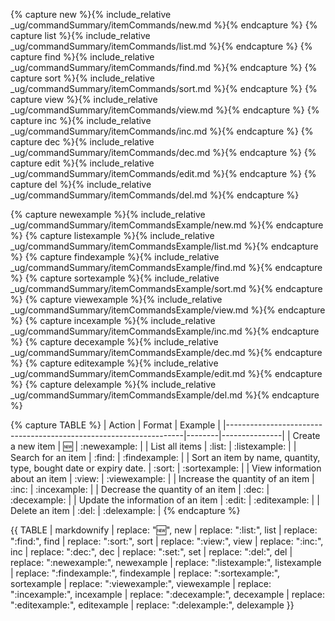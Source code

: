 <!-- markdownlint-disable-file first-line-h1 -->

<!-- ===== DECLARE VARIABLES ===== -->
<!-- markdownlint-disable -->
{% capture new %}{% include_relative _ug/commandSummary/itemCommands/new.md %}{% endcapture %}
{% capture list %}{% include_relative _ug/commandSummary/itemCommands/list.md %}{% endcapture %}
{% capture find %}{% include_relative _ug/commandSummary/itemCommands/find.md %}{% endcapture %}
{% capture sort %}{% include_relative _ug/commandSummary/itemCommands/sort.md %}{% endcapture %}
{% capture view %}{% include_relative _ug/commandSummary/itemCommands/view.md %}{% endcapture %}
{% capture inc %}{% include_relative _ug/commandSummary/itemCommands/inc.md %}{% endcapture %}
{% capture dec %}{% include_relative _ug/commandSummary/itemCommands/dec.md %}{% endcapture %}
{% capture edit %}{% include_relative _ug/commandSummary/itemCommands/edit.md %}{% endcapture %}
{% capture del %}{% include_relative _ug/commandSummary/itemCommands/del.md %}{% endcapture %}

{% capture newexample %}{% include_relative _ug/commandSummary/itemCommandsExample/new.md %}{% endcapture %}
{% capture listexample %}{% include_relative _ug/commandSummary/itemCommandsExample/list.md %}{% endcapture %}
{% capture findexample %}{% include_relative _ug/commandSummary/itemCommandsExample/find.md %}{% endcapture %}
{% capture sortexample %}{% include_relative _ug/commandSummary/itemCommandsExample/sort.md %}{% endcapture %}
{% capture viewexample %}{% include_relative _ug/commandSummary/itemCommandsExample/view.md %}{% endcapture %}
{% capture incexample %}{% include_relative _ug/commandSummary/itemCommandsExample/inc.md %}{% endcapture %}
{% capture decexample %}{% include_relative _ug/commandSummary/itemCommandsExample/dec.md %}{% endcapture %}
{% capture editexample %}{% include_relative _ug/commandSummary/itemCommandsExample/edit.md %}{% endcapture %}
{% capture delexample %}{% include_relative _ug/commandSummary/itemCommandsExample/del.md %}{% endcapture %}
<!-- markdownlint-restore -->

<!-- ===== CREATE TABLE FORMATTING IN NORMAL+ MARKDOWN ===== -->
<!-- WE USE :variable: FOR VALUES THAT ARE TO BE SUBSTITUTED -->
{% capture TABLE %}
| Action                                                            | Format | Example       |
|-------------------------------------------------------------------|--------|---------------|
| Create a new item                                                 | :new:  | :newexample:  |
| List all items                                                    | :list: | :listexample: |
| Search for an item                                                | :find: | :findexample: |
| Sort an item by name, quantity, type, bought date or expiry date. | :sort: | :sortexample: |
| View information about an item                                    | :view: | :viewexample: |
| Increase the quantity of an item                                  | :inc:  | :incexample:  |
| Decrease the quantity of an item                                  | :dec:  | :decexample:  |
| Update the information of an item                                 | :edit: | :editexample: |
| Delete an item                                                    | :del:  | :delexample:  |
{% endcapture %}

<!-- ===== RENDER THE ACTUAL TABLE ===== -->
{{ TABLE
  | markdownify
  | replace: ":new:", new
  | replace: ":list:", list
  | replace: ":find:", find
  | replace: ":sort:", sort
  | replace: ":view:", view
  | replace: ":inc:", inc
  | replace: ":dec:", dec
  | replace: ":set:", set
  | replace: ":del:", del
  | replace: ":newexample:", newexample
  | replace: ":listexample:", listexample
  | replace: ":findexample:", findexample
  | replace: ":sortexample:", sortexample
  | replace: ":viewexample:", viewexample
  | replace: ":incexample:", incexample
  | replace: ":decexample:", decexample
  | replace: ":editexample:", editexample
  | replace: ":delexample:", delexample
}}

